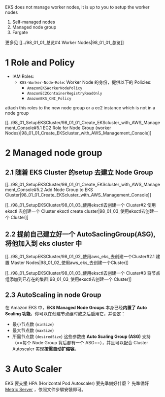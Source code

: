 

EKS does not manage worker nodes, it is up to you to setup the worker nodes
1. Self-managed nodes
2. Managed node group
3. Fargate

更多见 [[../98_01_01_总览#4 Worker Nodes|98_01_01_总览]]

# 1 Role and Policy 

- IAM Roles:
    - `K8S-Worker-Node-Role`: Worker Node 的身份，提供以下的 Policies:
        - `AmazonEKSWorkerNodePolicy`
        - `AmazonEC2ContainerRegistryReadOnly`
        - `AmazonEKS_CNI_Policy`

attach this roles to the new node group or a ec2 instance which is not in a node group

[[../98_01_SetupEKSCluster/98_01_01_Create_EKScluster_with_AWS_Management_Console#5.1 EC2 Role for Node Group (worker Nodes)|98_01_01_Create_EKScluster_with_AWS_Management_Console]]

# 2 Managed node group

## 2.1 随着 EKS Cluster 的setup 去建立 Node Group

[[../98_01_SetupEKSCluster/98_01_01_Create_EKScluster_with_AWS_Management_Console#5.2 Add Node Group to EKS Cluster|98_01_01_Create_EKScluster_with_AWS_Management_Console]]

[[../98_01_SetupEKSCluster/98_01_03_使用eksctl去创建一个 Cluster#2 使用 eksctl 去创建一个 Cluster eksctl create cluster|98_01_03_使用eksctl去创建一个 Cluster]]


## 2.2 提前自己建立好一个 AutoSaclingGroup(ASG), 将他加入到 eks cluster 中 

[[../98_01_SetupEKSCluster/98_01_02_使用aws_eks_去创建一个Cluster#2.1 建置 Master Nodes|98_01_02_使用aws_eks_去创建一个Cluster]]

[[../98_01_SetupEKSCluster/98_01_03_使用eksctl去创建一个 Cluster#3 将节点组添加到已存在的集群|98_01_03_使用eksctl去创建一个 Cluster]]



## 2.3 AutoScaling  in node Group 
在 Amazon EKS 中，**EKS Managed Node Groups** 本身已经**内置了 Auto Scaling 功能**，你可以在创建节点组时或之后启用它，并设定：
- 最小节点数 (`minSize`)
- 最大节点数 (`maxSize`)
- 所需节点数 (`desiredSize`)
这些参数由 **Auto Scaling Group (ASG)** 支持（==每个 Node Group 背后都有一个 ASG==），并且可以配合 Cluster Autoscaler 实现**按需自动扩缩容**。


# 3 Auto Scaler

EKS 要支援 HPA (Horizontal Pod Autoscaler) 要先準備好什麼？
先準備好 [Metric Server](https://docs.aws.amazon.com/eks/latest/userguide/metrics-server.html) ，依照文件步驟安裝即可。




